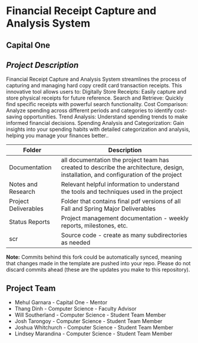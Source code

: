 # Financial Receipt Capture and Analysis System

## Capital One
## *Project Description*
Financial Receipt Capture and Analysis System streamlines the process of capturing and managing hard copy credit card transaction receipts. This innovative tool allows users to: Digitally Store Receipts: Easily capture and store physical receipts for future reference. Search and Retrieve: Quickly find specific receipts with powerful search functionality. Cost Comparison: Analyze spending across different periods and categories to identify cost-saving opportunities. Trend Analysis: Understand spending trends to make informed financial decisions. Spending Analysis and Categorization: Gain insights into your spending habits with detailed categorization and analysis, helping you manage your finances better.. 

| Folder | Description |
|---|---|
| Documentation |  all documentation the project team has created to describe the architecture, design, installation, and configuration of the project |
| Notes and Research | Relevant helpful information to understand the tools and techniques used in the project |
| Project Deliverables | Folder that contains final pdf versions of all Fall and Spring Major Deliverables |
| Status Reports | Project management documentation - weekly reports, milestones, etc. |
| scr | Source code - create as many subdirectories as needed |

**Note:** Commits behind this fork could be automatically synced, meaning that changes made in the template are pushed into your repo. Please do not discard commits ahead (these are the updates you make to this repository).

## Project Team
- Mehul Garnara   - Capital One - Mentor
- Thang Dinh - Computer Science - Faculty Advisor
- Will Southerland - Computer Science - Student Team Member
- Josh Tarongoy - Computer Science - Student Team Member
- Joshua Whitchurch - Computer Science - Student Team Member
- Lindsey Marandina - Computer Science - Student Team Member
